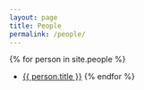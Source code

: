 ```yaml
---
layout: page
title: People
permalink: /people/
---
```


{% for person in site.people %}
* [{{ person.title }}]({{person.url}})
{% endfor %}
